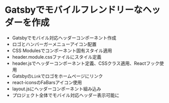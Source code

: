 # Gatsbyでモバイルフレンドリーなヘッダーを作成

- Gatsbyでモバイル対応ヘッダーコンポーネント作成
- ロゴとハンバーガーメニューアイコン配置
- CSS Modulesでコンポーネント固有スタイル適用
- header.module.cssファイルにスタイル定義
- header.jsでヘッダーコンポーネント定義、CSSクラス適用、Reactフック使用
- Gatsbyの`Link`でロゴをホームページにリンク
- react-iconsのFaBarsアイコン使用
- layout.jsにヘッダーコンポーネント組み込み
- プロジェクト全体でモバイル対応ヘッダー表示可能に